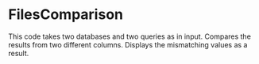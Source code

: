 # FilesComparison
This code takes two databases and two queries as in input. Compares the results from two different columns. Displays the mismatching values as a result.  

